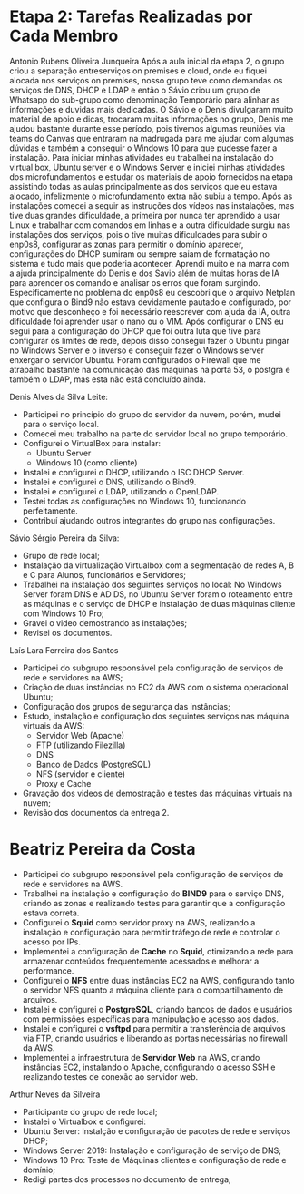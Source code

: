 # Etapa 2: Tarefas Realizadas por Cada Membro
Antonio Rubens Oliveira Junqueira
 Após a aula inicial da etapa 2, o grupo criou a separação entreserviços on premises e cloud, onde eu fiquei alocada nos serviços on premises, nosso grupo teve como demandas os serviços de DNS, DHCP e LDAP e então o Sávio criou um grupo de Whatsapp do sub-grupo como denominação Temporário para alinhar as informações e duvidas mais dedicadas.
O Sávio e o Denis divulgaram muito material de apoio e dicas, trocaram muitas informações no grupo, Denis me ajudou bastante durante esse período, pois tivemos algumas reuniões via teams do Canvas que entraram na madrugada para me ajudar com algumas dúvidas e também a conseguir o Windows 10 para que pudesse fazer a instalação.
Para iniciar minhas atividades eu trabalhei na instalação do virtual box, Ubuntu server e o Windows Server e iniciei minhas atividades dos microfundamentos e estudar os materiais de apoio fornecidos na etapa assistindo todas as aulas principalmente as dos serviços que eu estava alocado, infelizmente o microfundamento extra não subiu a tempo. Após as instalações comecei a seguir as instruções dos vídeos nas instalações, mas tive duas grandes dificuldade, a primeira por nunca ter aprendido a usar Linux e trabalhar com comandos em linhas e a outra dificuldade surgiu nas instalações dos serviços, pois o tive muitas dificuldades para subir o enp0s8, configurar as zonas para permitir o domínio aparecer, configurações do DHCP sumiram ou sempre saiam de formatação no sistema e tudo mais que poderia acontecer.
Aprendi muito e na marra com  a ajuda principalmente do Denis e dos Savio além de muitas horas de IA para aprender os comando e analisar os erros que foram surgindo.
Especificamente no problema do enp0s8 eu descobri que o arquivo Netplan que configura o  Bind9 não estava devidamente pautado e configurado, por motivo que desconheço e foi necessário reescrever com ajuda da IA, outra dificuldade foi aprender usar o nano ou o VIM.
Após configurar o DNS eu segui para a configuração do DHCP que foi outra luta que tive para configurar os limites de rede, depois disso consegui fazer o Ubuntu pingar no Windows Server e o inverso e conseguir fazer o Windows server enxergar o servidor Ubuntu.
Foram configurados o Firewall que me atrapalho bastante na comunicação das maquinas na porta 53, o postgra e também o LDAP, mas esta não está concluído ainda.
 
Denis Alves da Silva Leite:

- Participei no princípio do grupo do servidor da nuvem, porém, mudei para o serviço local.
- Comecei meu trabalho na parte do servidor local no grupo temporário.
- Configurei o VirtualBox para instalar:
  - Ubuntu Server
  - Windows 10 (como cliente)
- Instalei e configurei o DHCP, utilizando o ISC DHCP Server.
- Instalei e configurei o DNS, utilizando o Bind9.
- Instalei e configurei o LDAP, utilizando o OpenLDAP.
- Testei todas as configurações no Windows 10, funcionando perfeitamente.
- Contribuí ajudando outros integrantes do grupo nas configurações.

Sávio Sérgio Pereira da Silva:

- Grupo de rede local;
- Instalação da virtualização Virtualbox com a segmentação de redes A, B e C para Alunos, funcionários e Servidores;
- Trabalhei na instalação dos seguintes serviços no local: No Windows Server foram DNS e AD DS, no Ubuntu Server foram o roteamento entre as máquinas e o serviço de DHCP e instalação de duas máquinas cliente com Windows 10 Pro;
- Gravei o video demostrando as instalações;
- Revisei os documentos.

Laís Lara Ferreira dos Santos

- Participei do subgrupo responsável pela configuração de serviços de rede e servidores na AWS;
- Criação de duas instâncias no EC2 da AWS com o sistema operacional Ubuntu;
- Configuração dos grupos de segurança das instâncias;
- Estudo, instalação e configuração dos seguintes serviços nas máquina virtuais da AWS:
   - Servidor Web (Apache)
   - FTP (utilizando Filezilla)
   - DNS
   - Banco de Dados (PostgreSQL)
   - NFS (servidor e cliente)
   - Proxy e Cache
- Gravação dos videos de demostração e testes das máquinas virtuais na nuvem;
- Revisão dos documentos da entrega 2.

# Beatriz Pereira da Costa

- Participei do subgrupo responsável pela configuração de serviços de rede e servidores na AWS.
- Trabalhei na instalação e configuração do **BIND9** para o serviço DNS, criando as zonas e realizando testes para garantir que a configuração estava correta.
- Configurei o **Squid** como servidor proxy na AWS, realizando a instalação e configuração para permitir tráfego de rede e controlar o acesso por IPs.
- Implementei a configuração de **Cache** no **Squid**, otimizando a rede para armazenar conteúdos frequentemente acessados e melhorar a performance.
- Configurei o **NFS** entre duas instâncias EC2 na AWS, configurando tanto o servidor NFS quanto a máquina cliente para o compartilhamento de arquivos.
- Instalei e configurei o **PostgreSQL**, criando bancos de dados e usuários com permissões específicas para manipulação e acesso aos dados.
- Instalei e configurei o **vsftpd** para permitir a transferência de arquivos via FTP, criando usuários e liberando as portas necessárias no firewall da AWS.
- Implementei a infraestrutura de **Servidor Web** na AWS, criando instâncias EC2, instalando o Apache, configurando o acesso SSH e realizando testes de conexão ao servidor web.

Arthur Neves da Silveira

- Participante do grupo de rede local;
- Instalei o Virtualbox e configurei: 
 - Ubuntu Server: Instalção e configuração de pacotes de rede e serviços DHCP;
 - Windows Server 2019: Instalação e configuração de serviço de DNS;
 - Windows 10 Pro: Teste de Máquinas clientes e configuração de rede e domínio;
- Redigi partes dos processos no documento de entrega;

